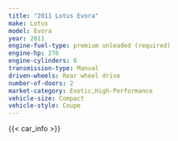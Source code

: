 ```yaml
---
title: "2011 Lotus Evora"
make: Lotus
model: Evora
year: 2011
engine-fuel-type: premium unleaded (required)
engine-hp: 276
engine-cylinders: 6
transmission-type: Manual
driven-wheels: Rear wheel drive
number-of-doors: 2
market-category: Exotic,High-Performance
vehicle-size: Compact
vehicle-style: Coupe
---
```


{{< car_info >}}
